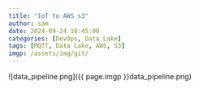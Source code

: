 ```yaml
---
title: "IoT to AWS s3"
author: sam
date: 2024-09-24 18:45:00
categories: [DevOps, Data Lake]
tags: [MQTT, Data Lake, AWS, S3]
imgp: /assets/img/git/
---
```


![data_pipeline.png]({{ page.imgp }}data_pipeline.png)
